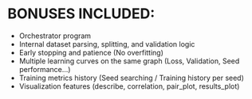 # BONUSES INCLUDED:

- Orchestrator program
- Internal dataset parsing, splitting, and validation logic
- Early stopping and patience (No overfitting)
- Multiple learning curves on the same graph (Loss, Validation, Seed performance...)
- Training metrics history (Seed searching / Training history per seed)
- Visualization features (describe, correlation, pair_plot, results_plot)
